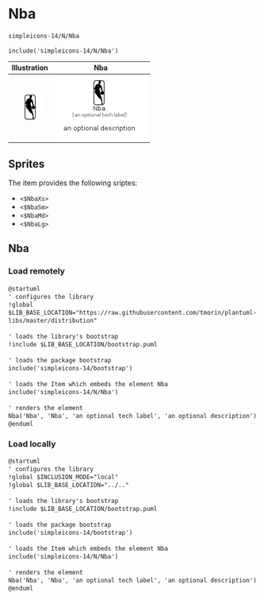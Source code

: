 # Nba


```text
simpleicons-14/N/Nba
```

```text
include('simpleicons-14/N/Nba')
```



| Illustration | Nba |
| :---: | :---: |
| ![illustration for Illustration](../../simpleicons-14/N/Nba.png) | ![illustration for Nba](../../simpleicons-14/N/Nba.Local.png) |



## Sprites
The item provides the following sriptes:

- `<$NbaXs>`
- `<$NbaSm>`
- `<$NbaMd>`
- `<$NbaLg>`





## Nba

### Load remotely
```plantuml
@startuml
' configures the library
!global $LIB_BASE_LOCATION="https://raw.githubusercontent.com/tmorin/plantuml-libs/master/distribution"

' loads the library's bootstrap
!include $LIB_BASE_LOCATION/bootstrap.puml

' loads the package bootstrap
include('simpleicons-14/bootstrap')

' loads the Item which embeds the element Nba
include('simpleicons-14/N/Nba')

' renders the element
Nba('Nba', 'Nba', 'an optional tech label', 'an optional description')
@enduml
```

### Load locally
```plantuml
@startuml
' configures the library
!global $INCLUSION_MODE="local"
!global $LIB_BASE_LOCATION="../.."

' loads the library's bootstrap
!include $LIB_BASE_LOCATION/bootstrap.puml

' loads the package bootstrap
include('simpleicons-14/bootstrap')

' loads the Item which embeds the element Nba
include('simpleicons-14/N/Nba')

' renders the element
Nba('Nba', 'Nba', 'an optional tech label', 'an optional description')
@enduml
```

